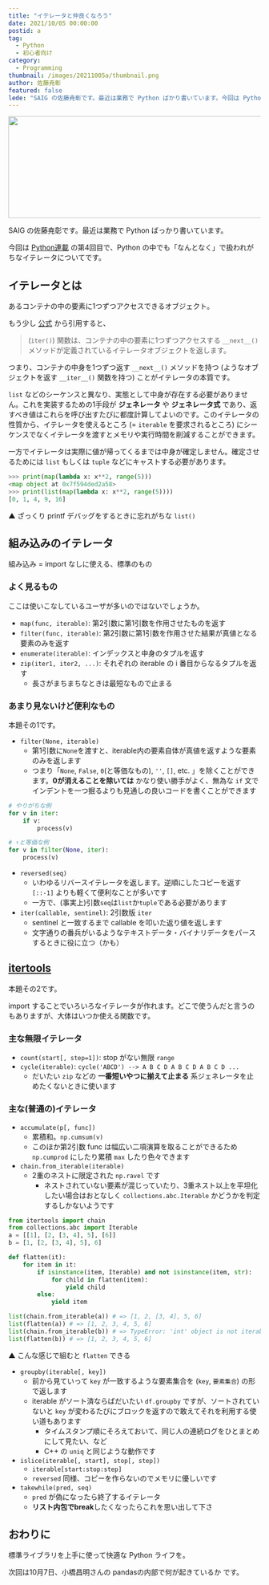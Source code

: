```yaml
---
title: "イテレータと仲良くなろう"
date: 2021/10/05 00:00:00
postid: a
tag:
  - Python
  - 初心者向け
category:
  - Programming
thumbnail: /images/20211005a/thumbnail.png
author: 佐藤尭彰
featured: false
lede: "SAIG の佐藤尭彰です。最近は業務で Python ばかり書いています。今回は Python の中でも「なんとなく」で扱われがちなイテレータについてです。イテレータとはあるコンテナの中の要素に1つずつアクセスできるオブジェクト"
---
```

<img src="/images/20211005a/python-logo-master-v3-TM.png" alt="" width="601" height="203">

SAIG の佐藤尭彰です。最近は業務で Python ばっかり書いています。

今回は [Python連載](/articles/20210927b/) の第4回目で、Python の中でも「なんとなく」で扱われがちなイテレータについてです。

## イテレータとは

あるコンテナの中の要素に1つずつアクセスできるオブジェクト。

もう少し [公式](https://docs.python.org/ja/3/tutorial/classes.html#iterators) から引用すると、

> (`iter()`) 関数は、コンテナの中の要素に1つずつアクセスする `__next__()` メソッドが定義されているイテレータオブジェクトを返します。

つまり、コンテナの中身を1つずつ返す `__next__()` メソッドを持つ (ようなオブジェクトを返す `__iter__()` 関数を持つ) ことがイテレータの本質です。

`list` などのシーケンスと異なり、実態として中身が存在する必要がありません。これを実装するための1手段が **ジェネレータ** や **ジェネレータ式** であり、返すべき値はこれらを呼び出すたびに都度計算してよいのです。このイテレータの性質から、イテレータを使えるところ (= `iterable` を要求されるところ) にシーケンスでなくイテレータを渡すとメモリや実行時間を削減することができます。

一方でイテレータは実際に値が帰ってくるまでは中身が確定しません。確定させるためには `list` もしくは `tuple` などにキャストする必要があります。

```python
>>> print(map(lambda x: x**2, range(5)))
<map object at 0x7f594ded2a58>
>>> print(list(map(lambda x: x**2, range(5))))
[0, 1, 4, 9, 16]
```
▲ ざっくり printf デバッグをするときに忘れがちな `list()`

## 組み込みのイテレータ

組み込み = import なしに使える、標準のもの

### よく見るもの

ここは使いこなしているユーザが多いのではないでしょうか。

- `map(func, iterable)`: 第2引数に第1引数を作用させたものを返す
- `filter(func, iterable)`: 第2引数に第1引数を作用させた結果が真値となる要素のみを返す
- `enumerate(iterable)`: インデックスと中身のタプルを返す
- `zip(iter1, iter2, ...)`: それぞれの iterable の i 番目からなるタプルを返す
    - 長さがまちまちなときは最短なもので止まる

### あまり見ないけど便利なもの

本題その1です。

- `filter(None, iterable)`
    - 第1引数に`None`を渡すと、iterable内の要素自体が真値を返すような要素のみを返します
    - つまり「`None`, `False`, `0`(と等価なもの), `''`, `[]`, etc. 」を除くことができます。**0が消えることを除いては** かなり使い勝手がよく、無為な `if` 文でインデントを一つ掘るよりも見通しの良いコードを書くことができます

```python
# やりがちな例
for v in iter:
    if v:
        process(v)

# ↑と等価な例
for v in filter(None, iter):
    process(v)
```
- `reversed(seq)`
    - いわゆるリバースイテレータを返します。逆順にしたコピーを返す `[::-1]` よりも軽くて便利なことが多いです
    - 一方で、(事実上)引数`seq`は`list`か`tuple`である必要があります
- `iter(callable, sentinel)`: 2引数版 `iter`
    - sentinel と一致するまで callable を叩いた返り値を返します
    - 文字通りの番兵がいるようなテキストデータ・バイナリデータをパースするときに役に立つ（かも）

## [itertools](https://docs.python.org/ja/3/library/itertools.html)

本題その2です。

import することでいろいろなイテレータが作れます。どこで使うんだと言うのもありますが、大体はいつか使える関数です。

### 主な無限イテレータ

- `count(start[, step=1])`: stop がない無限 `range`
- `cycle(iterable)`: `cycle('ABCD') --> A B C D A B C D A B C D ...`
    - だいたい `zip` などの **一番短いやつに揃えて止まる** 系ジェネレータを止めたくないときに使います

### 主な(普通の)イテレータ

- `accumulate(p[, func])`
    - 累積和。`np.cumsum(v)`
    - このほか第2引数 func は幅広い二項演算を取ることができるため `np.cumprod` にしたり累積 `max` したり色々できます
- `chain.from_iterable(iterable)`
    - 2重のネストに限定された `np.ravel` です
        - ネストされていない要素が混じっていたり、3重ネスト以上を平坦化したい場合はおとなしく `collections.abc.Iterable` かどうかを判定するしかないようです

```python
from itertools import chain
from collections.abc import Iterable
a = [[1], [2, [3, 4], 5], [6]]
b = [1, [2, [3, 4], 5], 6]

def flatten(it):
    for item in it:
        if isinstance(item, Iterable) and not isinstance(item, str):
            for child in flatten(item):
                yield child
        else:
            yield item

list(chain.from_iterable(a)) # => [1, 2, [3, 4], 5, 6]
list(flatten(a)) # => [1, 2, 3, 4, 5, 6]
list(chain.from_iterable(b)) # => TypeError: 'int' object is not iterable
list(flatten(b)) # => [1, 2, 3, 4, 5, 6]
```
▲ こんな感じで組むと `flatten` できる

- `groupby(iterable[, key])`
    - 前から見ていって `key` が一致するような要素集合を (`key`, `要素集合`) の形で返します
    - iterable がソート済ならばだいたい `df.groupby` ですが、ソートされていないと `key` が変わるたびにブロックを返すので敢えてそれを利用する使い道もあります
        - タイムスタンプ順にそろえておいて、同じ人の連続ログをひとまとめにして見たい、など
        - C++ の `uniq` と同じような動作です
- `islice(iterable[, start], stop[, step])`
    - `iterable[start:stop:step]`
    - `reversed` 同様、コピーを作らないのでメモリに優しいです
- `takewhile(pred, seq)`
    - `pred` が偽になったら終了するイテレータ
    - **リスト内包でbreak**したくなったらこれを思い出して下さ

## おわりに

標準ライブラリを上手に使って快適な Python ライフを。

次回は10月7日、小橋昌明さんの pandasの内部で何が起きているか です。
